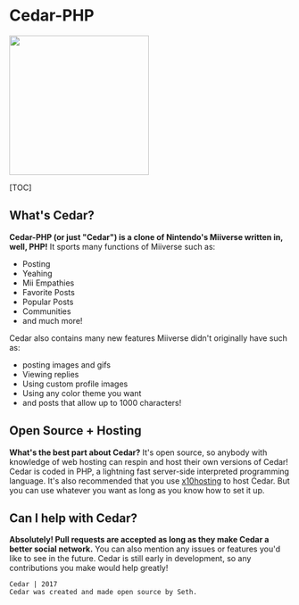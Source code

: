 # Cedar-PHP
<img src="https://i.imgur.com/sTV1865.png" height="250px" />

[TOC]

## What's Cedar?

**Cedar-PHP (or just "Cedar") is a clone of Nintendo's Miiverse written in, well, PHP!** It sports many functions of Miiverse such as:

- Posting
- Yeahing
- Mii Empathies
- Favorite Posts
- Popular Posts
- Communities
- and much more!

Cedar also contains many new features Miiverse didn't originally have such as:

- posting images and gifs
- Viewing replies
- Using custom profile images
- Using any color theme you want
- and posts that allow up to 1000 characters!

## Open Source + Hosting

**What's the best part about Cedar?** It's open source, so anybody with knowledge of web hosting can respin and host their own versions of Cedar! Cedar is coded in PHP, a lightning fast server-side interpreted programming language. It's also recommended that you use [x10hosting](https://x10hosting.com/) to host Cedar. But you can use whatever you want as long as you know how to set it up.

## Can I help with Cedar?

**Absolutely! Pull requests are accepted as long as they make Cedar a better social network.** You can also mention any issues or features you'd like to see in the future. Cedar is still early in development, so any contributions you make would help greatly!

```English
Cedar | 2017
Cedar was created and made open source by Seth.
```